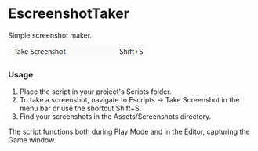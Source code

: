 # EscreenshotTaker

Simple screenshot maker.

![EScreenshotTaker Window](EScreenshotTaker.png)

### Usage

1. Place the script in your project's Scripts folder.
2. To take a screenshot, navigate to Escripts -> Take Screenshot in the menu bar or use the shortcut Shift+S.
3. Find your screenshots in the Assets/Screenshots directory.

The script functions both during Play Mode and in the Editor, capturing the Game window.
